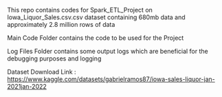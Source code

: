 This repo contains codes for Spark_ETL_Project on Iowa_Liquor_Sales.csv.csv dataset containing 680mb data and approximately 2.8 million rows of data

Main Code Folder contains the code to be used for the Project

Log Files Folder contains some output logs which are beneficial for the debugging purposes and logging 

Dataset Download Link : https://www.kaggle.com/datasets/gabrielramos87/iowa-sales-liquor-jan-2021jan-2022
